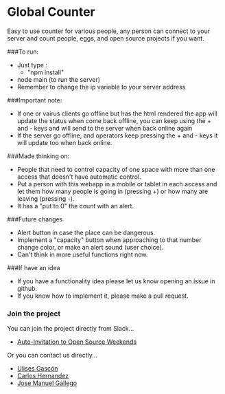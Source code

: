 Global Counter
===================

Easy to use counter for various people, any person can connect to your server and count people, eggs, and open source projects if you want.

###To run:
 - Just type : 
   - "npm install"
 - node main (to run the server)
 - Remember to change the ip variable to your server address

###Important note:
 - If one or vairus clients go offline but has the html rendered
 the app will update the status when come back offline, you can keep
 using the + and - keys and will send to the server when back online again
 - If the server go offline, and operators keep pressing the + and - keys
 it will update too when back online. 

###Made thinking on:

 - People that need to control capacity of one space with more than one access that doesn't have automatic control.
 - Put a person with this webapp in a mobile or tablet in each access and let them how many people is going in (pressing +) or how many are leaving (pressing -).
 - It has a "put to 0" the count with an alert.


###Future changes
 - Alert button in case the place can be dangerous.
 - Implement a "capacity" button when approaching to that number change color, or make an alert sound (user choice).
 - Can't think in more useful functions right now.

###If have an idea

 - If you have a functionality idea please let us know opening an issue in github.
 - If you know how to implement it, please make a pull request.

### Join the project

You can join the project directly from Slack...

- [Auto-Invitation to Open Source Weekends](invitations-osweekends.herokuapp.com)

Or you can contact us directly...

- [Ulises Gascón](https://github.com/ulisesGascon)
- [Carlos Hernandez](https://github.com/codingcarlos)
- [Jose Manuel Gallego]("https://github.com/Josheriff)
